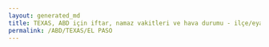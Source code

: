 ```yaml
---
layout: generated_md
title: TEXAS, ABD için iftar, namaz vakitleri ve hava durumu - ilçe/eyalet seç
permalink: /ABD/TEXAS/EL PASO
---
```


<script type="text/javascript">
  var country = ABD;
  var city = TEXAS;
  var state = EL PASO;
  var lat = 72;
  var lon = 21;
</script>
